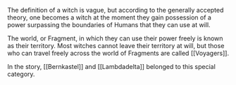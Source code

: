 The definition of a witch is vague, but according to the generally accepted theory, one becomes a witch at the moment they gain possession of a power surpassing the boundaries of Humans that they can use at will.

The world, or Fragment, in which they can use their power freely is known as their territory.
Most witches cannot leave their territory at will, but those who can travel freely across the world of Fragments are called [[Voyagers]].

In the story, [[Bernkastel]] and [[Lambdadelta]] belonged to this special category.